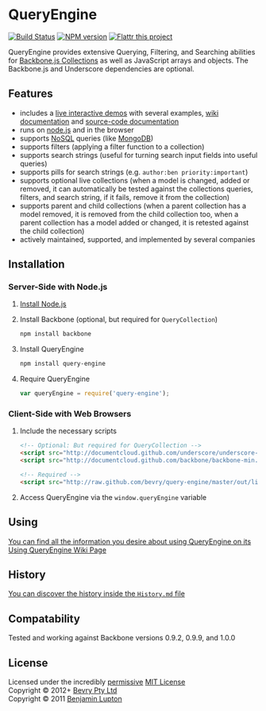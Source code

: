 # QueryEngine

[![Build Status](https://secure.travis-ci.org/bevry/query-engine.png?branch=master)](http://travis-ci.org/bevry/query-engine)
[![NPM version](https://badge.fury.io/js/query-engine.png)](https://npmjs.org/package/query-engine)
[![Flattr this project](https://raw.github.com/balupton/flattr-buttons/master/badge-89x18.gif)](http://flattr.com/thing/344188/balupton-on-Flattr)

QueryEngine provides extensive Querying, Filtering, and Searching abilities for [Backbone.js Collections](http://documentcloud.github.com/backbone/#Collection) as well as JavaScript arrays and objects. The Backbone.js and Underscore dependencies are optional.


## Features

* includes a [live interactive demos](http://bevry.github.com/query-engine/out/demo/) with several examples, [wiki documentation](https://github.com/bevry/query-engine/wiki/Using) and [source-code documentation](https://github.com/bevry/query-engine/blob/master/lib/query-engine.coffee#files)
* runs on [node.js](http://nodejs.org/) and in the browser
* supports [NoSQL](http://www.mongodb.org/display/DOCS/Advanced+Queries) queries (like [MongoDB](http://www.mongodb.org/))
* supports filters (applying a filter function to a collection)
* supports search strings (useful for turning search input fields into useful queries)
* supports pills for search strings (e.g. `author:ben priority:important`)
* supports optional live collections (when a model is changed, added or removed, it can automatically be tested against the collections queries, filters, and search string, if it fails, remove it from the collection)
* supports parent and child collections (when a parent collection has a model removed, it is removed from the child collection too, when a parent collection has a model added or changed, it is retested against the child collection)
* actively maintained, supported, and implemented by several companies


## Installation

### Server-Side with Node.js

1. [Install Node.js](https://github.com/balupton/node/wiki/Installing-Node.js)

1. Install Backbone (optional, but required for `QueryCollection`)

	``` bash
	npm install backbone
	```

1. Install QueryEngine

	``` bash
	npm install query-engine
	```

1. Require QueryEngine

	``` javascript
	var queryEngine = require('query-engine');
	```


### Client-Side with Web Browsers

1. Include the necessary scripts

	``` html
	<!-- Optional: But required for QueryCollection -->
	<script src="http://documentcloud.github.com/underscore/underscore-min.js"></script>
	<script src="http://documentcloud.github.com/backbone/backbone-min.js"></script>

	<!-- Required -->
	<script src="http://raw.github.com/bevry/query-engine/master/out/lib/query-engine.js"></script>
	```

2. Access QueryEngine via the `window.queryEngine` variable


## Using

[You can find all the information you desire about using QueryEngine on its Using QueryEngine Wiki Page](https://github.com/bevry/query-engine/wiki/Using)


## History

[You can discover the history inside the `History.md` file](https://github.com/bevry/query-engine/blob/master/History.md#files)


## Compatability

Tested and working against Backbone versions 0.9.2, 0.9.9, and 1.0.0


## License

Licensed under the incredibly [permissive](http://en.wikipedia.org/wiki/Permissive_free_software_licence) [MIT License](http://creativecommons.org/licenses/MIT/)
<br/>Copyright &copy; 2012+ [Bevry Pty Ltd](http://bevry.me)
<br/>Copyright &copy; 2011 [Benjamin Lupton](http://balupton.com)
